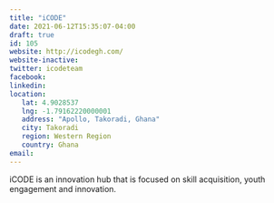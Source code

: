 ```yaml
---
title: "iCODE"
date: 2021-06-12T15:35:07-04:00
draft: true
id: 105
website: http://icodegh.com/
website-inactive: 
twitter: icodeteam
facebook: 
linkedin: 
location: 
   lat: 4.9028537
   lng: -1.79162220000001
   address: "Apollo, Takoradi, Ghana"
   city: Takoradi
   region: Western Region
   country: Ghana
email: 
---
```

iCODE is an innovation hub that is focused on skill acquisition, youth engagement and innovation.  
